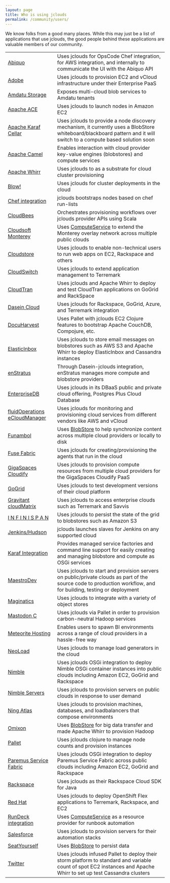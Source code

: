 ```yaml
---
layout: page
title: Who is using jclouds
permalink: /community/users/
---
```


We know folks from a good many places.  While this may just be a list of applications that use jclouds, the good people behind these applications are valuable members of our community.

<table class="table table-striped table-hover">
<tbody>
</tr>
<tr>
    <td><a href="http://www.abiquo.com/">Abiquo</a></td>
    <td>Uses jclouds for OpsCode Chef integration, for AWS integration, and internally to communicate the UI with the Abiquo API</td>
</tr>
<tr>
    <td><a href="http://www.adobe.com/">Adobe</a></td>
    <td>Uses jclouds to provision EC2 and vCloud infrastructure under their Enterprise PaaS</td>
</tr>
<tr>
    <td><a href="http://www.amdatu.org/">Amdatu Storage</a></td>
    <td>Exposes multi-cloud blob services to Amdatu tenants</td>
</tr>
<tr>
    <td><a href="http://ace.apache.org/">Apache ACE</a></td>
    <td>Uses jclouds to launch nodes in Amazon EC2</td>
</tr>
<tr>
    <td><a href="http://karaf.apache.org/index/subprojects/cellar.html">Apache Karaf Cellar</a></td>
    <td>Uses jclouds to provide a node discovery mechanism, it currently uses a BlobStore whiteboard/blackboard pattern and it will switch to a compute based solution soon</td>
</tr>
<tr>
    <td><a href="http://camel.apache.org/jclouds.html">Apache Camel</a></td>
    <td>Enables interaction with cloud provider key-value engines (blobstores) and compute services</td>
</tr>
<tr>
    <td><a href="http://whirr.apache.org/">Apache Whirr</a></td>
    <td>Uses jclouds to as a substrate for cloud cluster provisioning</td>
</tr>
<tr>
    <td><a href="https://github.com/paoloditommaso/blow">Blow!</a></td>
    <td>Uses jclouds for cluster deployments in the cloud</td>
</tr>
<tr>
    <td><a href="https://github.com/jclouds/jclouds-chef">Chef integration</a></td>
    <td>jclouds bootstraps nodes based on chef run-lists</td>
</tr>
<tr>
    <td><a href="http://cloudbees.com/">CloudBees</a></td>
    <td>Orchestrates provisioning workflows over jclouds provider APIs using Scala</td>
</tr>
<tr>
    <td><a href="http://www.cloudsoftcorp.com/">Cloudsoft Monterey</a></td>
    <td>Uses <a href="/start/compute">ComputeService</a> to extend the Monterey overlay network across multiple public clouds</td>
</tr>
<tr>
    <td><a href="https://cldstr.com/">Cloudstore</a></td>
    <td>Uses jclouds to enable non-technical users to run web apps on EC2, Rackspace and others</td>
</tr>
<tr>
    <td><a href="http://www.cloudswitch.com/">CloudSwitch</a></td>
    <td>Uses jclouds to extend application management to Terremark</td>
</tr>
<tr>
    <td><a href="http://www.cloudtran.com">CloudTran</a></td>
    <td>Uses jclouds and Apache Whirr to deploy and test CloudTran applications on GoGrid and RackSpace</td>
</tr>
<tr>
    <td><a href="http://sourceforge.net/projects/dasein-cloud">Dasein Cloud</a></td>
    <td>Uses jclouds for Rackspace, GoGrid, Azure, and Terremark integration</td>
</tr>
<tr>
    <td><a href="http://www.docuharvest.com/">DocuHarvest</a></td>
    <td>Uses Pallet with jclouds EC2 Clojure features to bootstrap Apache CouchDB, Compojure, etc.</td>
</tr>
<tr>
    <td><a href="http://www.elasticinbox.com/">ElasticInbox</a></td>
    <td>Uses jclouds to store email messages on blobstores such as AWS S3 and Apache Whirr to deploy ElasticInbox and Cassandra instances</td>
</tr>
<tr>
    <td><a href="http://www.enstratus.com/">enStratus</a></td>
    <td>Through Dasein-jclouds integration, enStratus manages more compute and blobstore providers</td>
</tr>
<tr>
    <td><a href="http://www.enterprisedb.com/products-services-training/products-overview/postgres-plus-cloud-database">EnterpriseDB</a></td>
    <td>Uses jclouds in its DBaaS public and private cloud offering, Postgres Plus Cloud Database</td>
</tr>
<tr>
    <td><a href="http://www.fluidops.com/ecloudmanager.html">fluidOperations eCloudManager</a></td>
    <td>Uses jclouds for monitoring and provisioning cloud services from different vendors like AWS and vCloud</td>
</tr>
<tr>
    <td><a href="http://www.funambol.com/">Funambol</a></td>
    <td>Uses <a href="/start/blobstore">BlobStore</a> to help synchronize content across multiple cloud providers or locally to disk</td>
</tr>
<tr>
    <td><a href="http://fabric.fusesource.org/">Fuse Fabric</a></td>
    <td>Uses jclouds for creating/provisioning the agents that run in the cloud</td>
</tr>
<tr>
    <td><a href="http://www.gigaspaces.com/cloudify">GigaSpaces Cloudify</a></td>
    <td>Uses jclouds to provision compute resources from multiple cloud providers for the GigaSpaces Cloudify PaaS</td>
</tr>
<tr>
    <td><a href="http://www.gogrid.com/">GoGrid</a></td>
    <td>Uses jclouds to test development versions of their cloud platform</td>
</tr>
<tr>
    <td><a href="http://www.gravitant.com">Gravitant cloudMatrix</a></td>
    <td>Uses jclouds to access enterprise clouds such as Terremark and Savvis</td>
</tr>
<tr>
    <td><a href="http://www.jboss.org/infinispan">I N F I N I S P A N</a></td>
    <td>Uses jclouds to persist the state of the grid to blobstores such as Amazon S3</td>
</tr>
<tr>
    <td><a href="https://github.com/ccustine/jclouds-plugin">Jenkins/Hudson</a></td>
    <td>jclouds launches slaves for Jenkins on any supported cloud</td>
</tr>
<tr>
    <td><a href="https://github.com/jclouds/jclouds-karaf">Karaf Integration</a></td>
    <td>Provides managed service factories and command line support for easily creating and managing blobstore and compute as OSGi services</td>
</tr>
<tr>
    <td><a href="http://www.maestrodev.com/">MaestroDev</a></td>
    <td>Uses jclouds to start and provision servers on public/private clouds as part of the source code to production workflow, and for building, testing or deployment</td>
</tr>
<tr>
    <td><a href="http://maginatics.com/">Maginatics</a></td>
    <td>Uses jclouds to integrate with a variety of object stores</td>
</tr>
<tr>
    <td><a href="https://www.mastodonc.com/">Mastodon C</a></td>
    <td>Uses jclouds via Pallet in order to provision carbon-neutral Hadoop services</td>
</tr>
<tr>
    <td><a href="http://www.meteorite.bi/">Meteorite Hosting</a></td>
    <td>Enables users to spawn BI environments across a range of cloud providers in a hassle-free way</td>
</tr>
<tr>
    <td><a href="http://www.neotys.com/product/neoload-cloud-testing.html">NeoLoad</a></td>
    <td>Uses jclouds to manage load generators in the cloud</td>
</tr>
<tr>
    <td><a href="http://www.paremus.com/nimble">Nimble</a></td>
    <td>Uses jclouds OSGi integration to deploy Nimble OSGi container instances into public clouds including Amazon EC2, GoGrid and Rackspace</td>
</tr>
<tr>
    <td><a href="http://www.nimbleservers.com/">Nimble Servers</a></td>
    <td>Uses jclouds to provision servers on public clouds in response to user demand</td>
</tr>
<tr>
    <td><a href="http://atlas-project.org/">Ning Atlas</a></td>
    <td>Uses jclouds to provision machines, databases, and loadbalancers that compose environments</td>
</tr>
<tr>
    <td><a href="http://www.omixon.com/">Omixon</a></td>
    <td>Uses <a href="/start/blobstore">BlobStore</a> for big data transfer and made Apache Whirr to provision Hadoop</td>
</tr>
<tr>
    <td><a href="http://palletops.com/">Pallet</a></td>
    <td>Uses jclouds clojure to manage node counts and provision instances</td>
</tr>
<tr>
    <td><a href="http://www.paremus.com/psf">Paremus Service Fabric</a></td>
    <td>Uses jclouds OSGi integration to deploy Paremus Service Fabric across public clouds including Amazon EC2, GoGrid and Rackspace</td>
</tr>
<tr>
    <td><a href="http://docs.rackspace.com/sdks/guide/content/java.html">Rackspace</a></td>
    <td>Uses jclouds as their Rackspace Cloud SDK for Java</td>
</tr>
<tr>
    <td><a href="https://openshift.redhat.com/app/flex">Red Hat</a></td>
    <td>Uses jclouds to deploy OpenShift Flex applications to Terremark, Rackspace, and EC2</td>
</tr>
<tr>
    <td><a href="https://github.com/gschueler/rundeck-jclouds">RunDeck integration</a></td>
    <td>Uses <a href="/start/compute">ComputeService</a> as a resource provider for runbook automation</td>
</tr>
<tr>
    <td><a href="http://www.salesforce.com/">Salesforce</a></td>
    <td>Uses jclouds to provision servers for their automation stacks</td>
</tr>
<tr>
    <td><a href="http://seatyourself.biz/">SeatYourself</a></td>
    <td>Uses <a href="/start/blobstore">BlobStore</a> to persist data</td>
</tr>
<tr>
    <td><a href="http://www.twitter.com">Twitter</a></td>
    <td>Uses jclouds infused Pallet to deploy their storm platform to standard and variable count of spot EC2 instances and Apache Whirr to set up test Cassandra clusters</td>
</tr>
</tbody>
</table>
